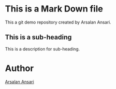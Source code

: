 # This is a Mark Down file

This a git demo repository created by Arsalan Ansari.

## This is a sub-heading

This is a description for sub-heading.

# Author

[Arsalan Ansari](https://github.com/madebyarsalan/git)
